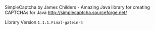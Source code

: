 SimpleCaptcha by James Childers - Amazing Java library for creating CAPTCHAs for Java
http://simplecaptcha.sourceforge.net/

Library Version `1.1.1.Final-gatein-4`
